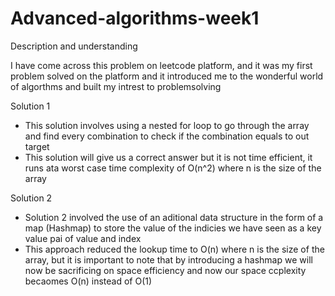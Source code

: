 # Advanced-algorithms-week1
Description and understanding

I have come across this problem on leetcode platform, and it was my first problem solved on the platform and it introduced me to the wonderful world of algorthms and built my intrest to problemsolving


Solution 1

* This solution involves using a nested for loop to go through the array and find every combination to check if the combination equals to out target
* This solution will give us a correct answer but it is not time efficient, it runs ata worst case time complexity of O(n^2) where n is the size of the array

Solution 2

* Solution 2 involved the use of an aditional data structure in the form of a map (Hashmap) to store the value of the indicies we have seen as a key value pai of value and index
* This approach reduced the lookup time to O(n) where n is the size of the array, but it is important to note that by introducing a hashmap we will now be sacrificing on space efficiency and now our space ccplexity becaomes O(n) instead of O(1)